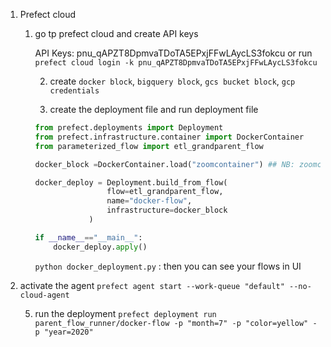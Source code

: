 1. Prefect cloud 

    1. go tp prefect cloud and create API keys
    
        API Keys: pnu_qAPZT8DpmvaTDoTA5EPxjFFwLAycLS3fokcu
        or run 
        `prefect cloud login -k pnu_qAPZT8DpmvaTDoTA5EPxjFFwLAycLS3fokcu`

        2. create `docker block`, `bigquery block`, `gcs bucket block`, `gcp credentials`

        3. create the deployment file and run deployment file
        ```python
        from prefect.deployments import Deployment 
        from prefect.infrastructure.container import DockerContainer
        from parameterized_flow import etl_grandparent_flow

        docker_block =DockerContainer.load("zoomcontainer") ## NB: zoomcontainer is cloud bucket

        docker_deploy = Deployment.build_from_flow(
                        flow=etl_grandparent_flow,
                        name="docker-flow",
                        infrastructure=docker_block
                    )

        if __name__=="__main__":
            docker_deploy.apply()

        ```

        `python docker_deployment.py` : then you can see your flows in UI

            
2. activate the agent
    `prefect agent start --work-queue "default" --no-cloud-agent`

    5. run the deployment 
    `prefect deployment run parent_flow_runner/docker-flow -p "month=7" -p "color=yellow" -p "year=2020"`
